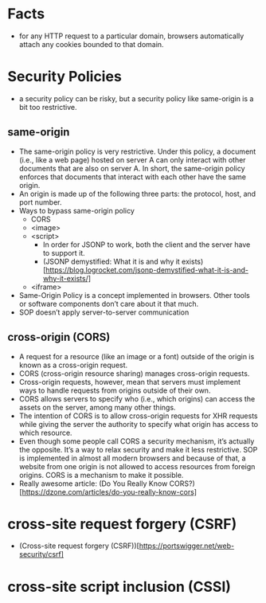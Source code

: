 # Facts

-   for any HTTP request to a particular domain, browsers automatically attach any cookies bounded to that domain.

# Security Policies

-   a security policy can be risky, but a security policy like same-origin is a bit too restrictive.

## same-origin

-   The same-origin policy is very restrictive. Under this policy, a document (i.e., like a web page) hosted on server A can only interact with other documents that are also on server A. In short, the same-origin policy enforces that documents that interact with each other have the same origin.
-   An origin is made up of the following three parts: the protocol, host, and port number.
-   Ways to bypass same-origin policy
    -   CORS
    -   \<image\>
    -   \<script\>
        -   In order for JSONP to work, both the client and the server have to support it.
        -   (JSONP demystified: What it is and why it exists)[https://blog.logrocket.com/jsonp-demystified-what-it-is-and-why-it-exists/]
    -   \<iframe\>
-   Same-Origin Policy is a concept implemented in browsers. Other tools or software components don’t care about it that much.
-   SOP doesn’t apply server-to-server communication

## cross-origin (CORS)

-   A request for a resource (like an image or a font) outside of the origin is known as a cross-origin request.
-   CORS (cross-origin resource sharing) manages cross-origin requests.
-   Cross-origin requests, however, mean that servers must implement ways to handle requests from origins outside of their own.
-   CORS allows servers to specify who (i.e., which origins) can access the assets on the server, among many other things.
-   The intention of CORS is to allow cross-origin requests for XHR requests while giving the server the authority to specify what origin has access to which resource.
-   Even though some people call CORS a security mechanism, it’s actually the opposite. It’s a way to relax security and make it less restrictive. SOP is implemented in almost all modern browsers and because of that, a website from one origin is not allowed to access resources from foreign origins. CORS is a mechanism to make it possible.
-   Really awesome article: (Do You Really Know CORS?)[https://dzone.com/articles/do-you-really-know-cors]

# cross-site request forgery (CSRF)

-   (Cross-site request forgery (CSRF))[https://portswigger.net/web-security/csrf]

# cross-site script inclusion (CSSI)
